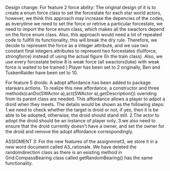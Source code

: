 Design change:
For feature 2 force ability:
The original design of it is to create a enum force class to set the forcestate for each star world actors,
however, we think this approach may increase the depencies of the codes, as everytime we need to set the force or retrive a particular forcestate, we need to import the force enum class, which makes all the swactors depend on the force enum class. Also, this approach would need a lot of repeated code to fullfill its functionality, this will break the dry rule.
Therefore, we decide to represent the force as a integer attribute, and we use two constant final integers attributes to represent two forcestates (fullforce, strongforce) instead of using the actual figure (In the train class). Also, we use every forcestate below 8 is weak force (all swactors(luke) with weak force is waited to be trained )
Player has been set to 2 originally, Ben and TuskenRaider have been set to 10.


For feature 5 droids:
A adopt affordance has been added to package starwars.actions.
To realize this new affordance, a constructor and three methods(canDo(SWActor a),act(SWActor a),getDescription()) overiding from its parent class are needed.
This affordance allows a player to adpot a droid when they meets. The details would be shown as the following steps:
1.we need to check whether the target is droid or not, if yes, then it is be able to be adopted, otherwise, the droid should stand still.
2.The actor to adopt the droid should be an instance of player only.
3.we also need to ensure that the droid currently doesn't have a owner, and set the owner for the droid and remove the adopt affordance correspondingly.
 

ASSIGMENT 3:
For the new features of the assignmnet3, we store it in a new word document called A3_rationale.
We have deleted the randomdirection class as there is an existing method in Grid.CompassBearing class called getRandomBearing() has the same functionality.

